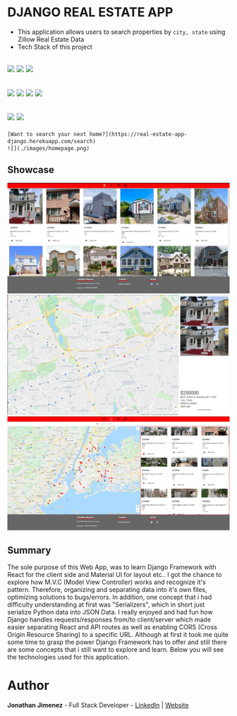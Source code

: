 # DJANGO REAL ESTATE APP

-   This application allows users to search properties by `city, state` using Zillow Real Estate Data
-   Tech Stack of this project

## ![](https://img.shields.io/badge/React-20232A?style=for-the-badge&logo=react&logoColor=61DAFB) ![](https://img.shields.io/badge/Material--UI-0081CB?style=for-the-badge&logo=material-ui&logoColor=white) ![](https://img.shields.io/badge/React_Router-CA4245?style=for-the-badge&logo=react-router&logoColor=white)

## ![](https://img.shields.io/badge/Django-092E20?style=for-the-badge&logo=django&logoColor=white) ![](https://img.shields.io/badge/DJANGO-REST-ff1709?style=for-the-badge&logo=django&logoColor=white&color=ff1709&labelColor=gray) ![](https://img.shields.io/badge/Python-FFD43B?style=for-the-badge&logo=python&logoColor=darkgreen) ![](https://img.shields.io/badge/PostgreSQL-316192?style=for-the-badge&logo=postgresql&logoColor=white)

## ![](https://img.shields.io/badge/Google%20Maps-4285F4?style=for-the-badge&logo=google-maps&logoColor=white) ![](https://img.shields.io/badge/Zillow-006AFF?style=for-the-badge&logo=zillow&logoColor=white)

    [Want to search your next home?](https://real-estate-app-django.herokuapp.com/search)
    ![](./images/homepage.png)

## Showcase

![](./images/homepage.png)
![](./images/modalProperty.png)
![](./images/multiplePropertiesOnMap.png)

## Summary

The sole purpose of this Web App, was to learn Django Framework with React for the client side and Material UI for layout etc.. I got the chance to explore how M.V.C (Model View Controller) works and recognize it's pattern. Therefore, organizing and separating data into it's own files, optimizing solutions to bugs/errors. In addition, one concept that i had difficulty understanding at first was "Serializers", which in short just serialize Python data into JSON Data. I really enjoyed and had fun how Django handles requests/responses from/to client/server which made easier separating React and API routes as well as enabling CORS (Cross Origin Resource Sharing) to a specific URL. Although at first it took me quite some time to grasp the power Django Framework has to offer and still there are some concepts that i still want to explore and learn. Below you will see the technologies used for this application.

# Author

**Jonathan Jimenez** - Full Stack Developer - [LinkedIn](https://www.linkedin.com/in/jonathan-jimenez101/) | [Website](https://www.jonathanjimenez.tech)
